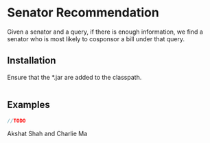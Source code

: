 # Senator Recommendation

Given a senator and a query, if there is enough information, we find a senator who is most likely to cosponsor a bill under that query.

## Installation

Ensure that the *.jar are added to the classpath.

```bash

```

## Examples

```java
//TODO
```

Akshat Shah and Charlie Ma
